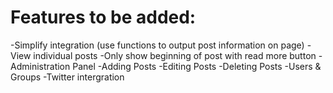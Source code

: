 Features to be added:
=====================
-Simplify integration (use functions to output post information on page)
-View individual posts
-Only show beginning of post with read more button
-Administration Panel
  -Adding Posts
  -Editing Posts
  -Deleting Posts
  -Users & Groups
-Twitter intergration
